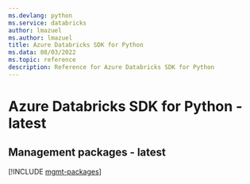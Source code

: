 ```yaml
---
ms.devlang: python
ms.service: databricks
author: lmazuel
ms.author: lmazuel
title: Azure Databricks SDK for Python
ms.data: 08/03/2022
ms.topic: reference
description: Reference for Azure Databricks SDK for Python
---
```

# Azure Databricks SDK for Python - latest

## Management packages - latest
[!INCLUDE [mgmt-packages](databricks-mgmt-index.md)]